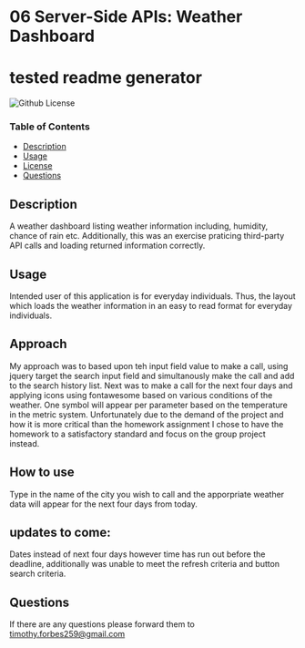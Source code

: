 # 06 Server-Side APIs: Weather Dashboard

# tested readme generator               

![Github License](https://img.shields.io/badge/license-MIT-blue.svg)

### Table of Contents

* [Description](#Description)
* [Usage](#Usage)
* [License](#License)
* [Questions](#Questions)

## Description
A weather dashboard listing weather information including, humidity, chance of rain etc.  Additionally, this was an exercise praticing third-party API calls and loading returned information correctly.

## Usage
Intended user of this application is for everyday individuals. Thus, the layout which loads the weather information in an easy to read format for everyday individuals.  

## Approach
My approach was to based upon teh input field value to make a call, using jquery target the search input field and simultanously make the call and add to the search history list.  Next was to make a call for the next four days and applying icons using fontawesome based on various conditions of the weather.  One symbol will appear per parameter based on the temperature in the metric system.  Unfortunately due to the demand of the project and how it is more critical than the homework assignment I chose to have the homework to a satisfactory standard and focus on the group project instead.

## How to use

Type in the name of the city you wish to call and the apporpriate weather data will appear for the next four days from today.

## updates to come:

Dates instead of next four days however time has run out before the deadline, additionally was unable to meet the refresh criteria and button search criteria.

## Questions
If there are any questions please forward them to timothy.forbes259@gmail.com
